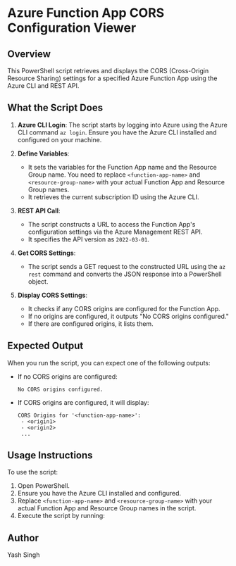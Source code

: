 # Azure Function App CORS Configuration Viewer

## Overview

This PowerShell script retrieves and displays the CORS (Cross-Origin Resource Sharing) settings for a specified Azure Function App using the Azure CLI and REST API.

## What the Script Does

1. **Azure CLI Login**: The script starts by logging into Azure using the Azure CLI command `az login`. Ensure you have the Azure CLI installed and configured on your machine.
   
2. **Define Variables**: 
   - It sets the variables for the Function App name and the Resource Group name. You need to replace `<function-app-name>` and `<resource-group-name>` with your actual Function App and Resource Group names.
   - It retrieves the current subscription ID using the Azure CLI.

3. **REST API Call**: 
   - The script constructs a URL to access the Function App's configuration settings via the Azure Management REST API.
   - It specifies the API version as `2022-03-01`.

4. **Get CORS Settings**: 
   - The script sends a GET request to the constructed URL using the `az rest` command and converts the JSON response into a PowerShell object.

5. **Display CORS Settings**: 
   - It checks if any CORS origins are configured for the Function App. 
   - If no origins are configured, it outputs "No CORS origins configured."
   - If there are configured origins, it lists them.

## Expected Output

When you run the script, you can expect one of the following outputs:

- If no CORS origins are configured:
  ```
  No CORS origins configured.
  ```

- If CORS origins are configured, it will display:
  ```
  CORS Origins for '<function-app-name>':
   - <origin1>
   - <origin2>
   ...
  ```

## Usage Instructions

To use the script:

1. Open PowerShell.
2. Ensure you have the Azure CLI installed and configured.
3. Replace `<function-app-name>` and `<resource-group-name>` with your actual Function App and Resource Group names in the script.
4. Execute the script by running:

   
## Author

Yash Singh
